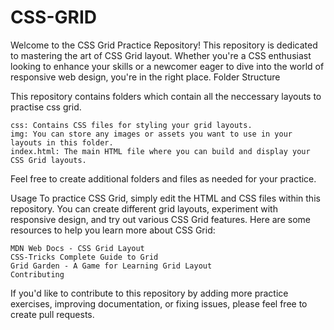 # CSS-GRID
Welcome to the CSS Grid Practice Repository! This repository is dedicated to mastering the art of CSS Grid layout. Whether you're a CSS enthusiast looking to enhance your skills or a newcomer eager to dive into the world of responsive web design, you're in the right place.
Folder Structure

This repository contains folders which contain all the neccessary layouts to practise css grid. 

    css: Contains CSS files for styling your grid layouts.
    img: You can store any images or assets you want to use in your layouts in this folder.
    index.html: The main HTML file where you can build and display your CSS Grid layouts.

Feel free to create additional folders and files as needed for your practice.

Usage
To practice CSS Grid, simply edit the HTML and CSS files within this repository. You can create different grid layouts, experiment with responsive design, and try out various CSS Grid features.
Here are some resources to help you learn more about CSS Grid:

    MDN Web Docs - CSS Grid Layout
    CSS-Tricks Complete Guide to Grid
    Grid Garden - A Game for Learning Grid Layout
    Contributing

If you'd like to contribute to this repository by adding more practice exercises, improving documentation, or fixing issues, please feel free to create pull requests.
